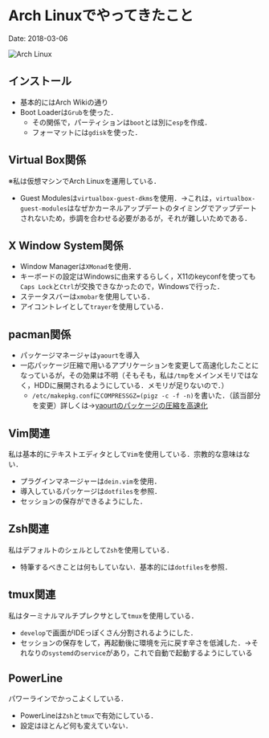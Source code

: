 # Arch Linuxでやってきたこと
<p class="date">Date: 2018-03-06</p>

![Arch Linux](https://i.imgur.com/qccLluT.png)

## インストール
* 基本的にはArch Wikiの通り
* Boot Loaderは`Grub`を使った．
	* その関係で，パーティションは`boot`とは別に`esp`を作成．
	* フォーマットには`gdisk`を使った．

## Virtual Box関係
※私は仮想マシンでArch Linuxを運用している．
* Guest Modulesは`virtualbox-guest-dkms`を使用．→これは，`virtualbox-guest-modules`はなぜかカーネルアップデートのタイミングでアップデートされないため，歩調を合わせる必要があるが，それが難しいためである．

## X Window System関係
* Window Managerは`XMonad`を使用．
* キーボードの設定はWindowsに由来するらしく，X11のkeyconfを使っても`Caps Lock`と`Ctrl`が交換できなかったので，Windowsで行った．
* ステータスバーは`xmobar`を使用している．
* アイコントレイとして`trayer`を使用している．

## pacman関係
* パッケージマネージャは`yaourt`を導入
* 一応パッケージ圧縮で用いるアプリケーションを変更して高速化したことになっているが，その効果は不明（そもそも，私は`/tmp`をメインメモリではなく，HDDに展開されるようにしている．メモリが足りないので．）
	* `/etc/makepkg.conf`に`COMPRESSGZ=(pigz -c -f -n)`を書いた．（該当部分を変更）詳しくは→[yaourtのパッケージの圧縮を高速化](https://qiita.com/ponkotuy/items/a89c3021d1ec34dbb8d2)

## Vim関連
私は基本的にテキストエディタとして`Vim`を使用している．宗教的な意味はない．
* プラグインマネージャーは`dein.vim`を使用．
* 導入しているパッケージは`dotfiles`を参照．
* セッションの保存ができるようにした．

## Zsh関連
私はデフォルトのシェルとして`Zsh`を使用している．
* 特筆するべきことは何もしていない．基本的には`dotfiles`を参照．

## tmux関連
私はターミナルマルチプレクサとして`tmux`を使用している．
* `develop`で画面がIDEっぽくさん分割されるようにした．
* セッションの保存をして，再起動後に環境を元に戻す辛さを低減した．→それなりの`systemd`の`service`があり，これで自動で起動するようにしている

## PowerLine
パワーラインでかっこよくしている．
* PowerLineは`Zsh`と`tmux`で有効にしている．
* 設定はほとんど何も変えていない．
